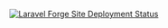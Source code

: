 [![Laravel Forge Site Deployment Status](https://img.shields.io/endpoint?url=https%3A%2F%2Fforge.laravel.com%2Fsite-badges%2F65ce1fc1-e85e-4c27-98c7-8a209d906bb6%3Flabel%3D1&style=flat)](https://forge.laravel.com/servers/832135/sites/2434942)

